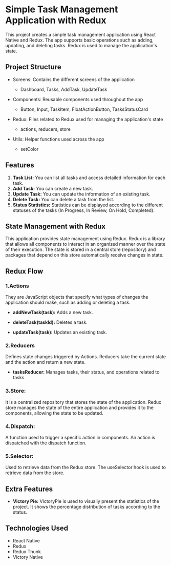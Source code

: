 # Simple Task Management Application with Redux

This project creates a simple task management application using React Native and Redux. The app supports basic operations such as adding, updating, and deleting tasks. Redux is used to manage the application's state.

## Project Structure

- Screens: Contains the different screens of the application

  - Dashboard, Tasks, AddTask, UpdateTask

- Components: Reusable components used throughout the app

  - Button, Input, TaskItem, FloatActionButton, TasksStatusCard

- Redux: Files related to Redux used for managing the application's state

  - actions, reducers, store

- Utils: Helper functions used across the app

  - setColor

## Features

1. **Task List:**
   You can list all tasks and access detailed information for each task.
2. **Add Task:**
   You can create a new task.
3. **Update Task:**
   You can update the information of an existing task.
4. **Delete Task:**
   You can delete a task from the list.
5. **Status Statistics:**
   Statistics can be displayed according to the different statuses of the tasks (In Progress, In Review, On Hold, Completed).

## State Management with Redux

This application provides state management using Redux. Redux is a library that allows all components to interact in an organized manner over the state of their execution. The state is stored in a central store (repository) and packages that depend on this store automatically receive changes in state.

## Redux Flow

### 1.Actions

They are JavaScript objects that specify what types of changes the application should make, such as adding or deleting a task.

- **addNewTask(task):** Adds a new task.

- **deleteTask(taskId):** Deletes a task.

- **updateTask(task):** Updates an existing task.

### 2.Reducers

Defines state changes triggered by Actions. Reducers take the current state and the action and return a new state.

- **tasksReducer:** Manages tasks, their status, and operations related to tasks.

### 3.Store:

It is a centralized repository that stores the state of the application. Redux store manages the state of the entire application and provides it to the components, allowing the state to be updated.

### 4.Dispatch:

A function used to trigger a specific action in components. An action is dispatched with the dispatch function.

### 5.Selector:

Used to retrieve data from the Redux store. The useSelector hook is used to retrieve data from the store.

## Extra Features

- **Victory Pie:** VictoryPie is used to visually present the statistics of the project. It shows the percentage distribution of tasks according to the status.

## Technologies Used

- React Native
- Redux
- Redux Thunk
- Victory Native
